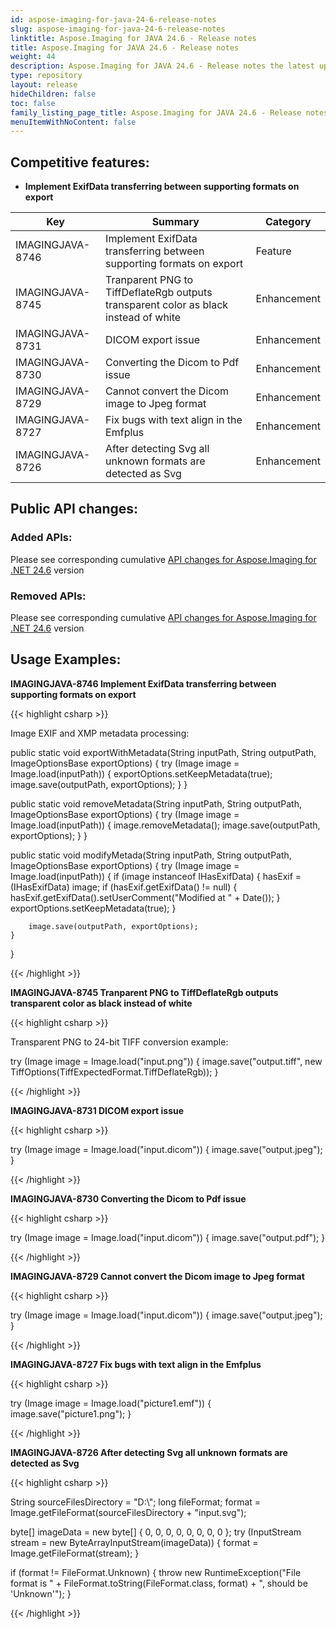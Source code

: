 ```yaml
---
id: aspose-imaging-for-java-24-6-release-notes
slug: aspose-imaging-for-java-24-6-release-notes
linktitle: Aspose.Imaging for JAVA 24.6 - Release notes
title: Aspose.Imaging for JAVA 24.6 - Release notes
weight: 44
description: Aspose.Imaging for JAVA 24.6 - Release notes the latest updates and fixes.
type: repository
layout: release
hideChildren: false
toc: false
family_listing_page_title: Aspose.Imaging for JAVA 24.6 - Release notes
menuItemWithNoContent: false
---
```


## Competitive features:

- **Implement ExifData transferring between supporting formats on export**

| **Key**         | **Summary**                                                                                                                                                              | **Category** |
|-----------------|--------------------------------------------------------------------------------------------------------------------------------------------------------------------------|--------------|
| IMAGINGJAVA-8746 | Implement ExifData transferring between supporting formats on export                                                                                                                                  | Feature      |
| IMAGINGJAVA-8745 | Tranparent PNG to TiffDeflateRgb outputs transparent color as black instead of white                                                                                                                                  | Enhancement      |
| IMAGINGJAVA-8731 | DICOM export issue                                                                                                                                  | Enhancement      |
| IMAGINGJAVA-8730 | Converting the Dicom to Pdf issue                                                                                                                                  | Enhancement      |
| IMAGINGJAVA-8729 | Cannot convert the Dicom image to Jpeg format                                                                                                                                  | Enhancement      |
| IMAGINGJAVA-8727 | Fix bugs with text align in the Emfplus                                                                                                                                  | Enhancement      |
| IMAGINGJAVA-8726 | After detecting Svg all unknown formats are detected as Svg                                                                                                                                  | Enhancement      |

## Public API changes:

### Added APIs:

Please see corresponding cumulative [API changes for Aspose.Imaging for .NET 24.6](https://releases.aspose.com/imaging/net/release-notes/2024/aspose-imaging-for-net-24-6-release-notes/) version

### Removed APIs:

Please see corresponding cumulative [API changes for Aspose.Imaging for .NET 24.6](https://releases.aspose.com/imaging/net/release-notes/2024/aspose-imaging-for-net-24-6-release-notes/) version

## Usage Examples:

**IMAGINGJAVA-8746 Implement ExifData transferring between supporting formats on export**

{{< highlight csharp >}}

Image EXIF and XMP metadata processing:

public static void exportWithMetadata(String inputPath, String outputPath, ImageOptionsBase exportOptions)
{
    try (Image image = Image.load(inputPath))
    {
        exportOptions.setKeepMetadata(true);
        image.save(outputPath, exportOptions);
    }
}

public static void removeMetadata(String inputPath, String outputPath, ImageOptionsBase exportOptions)
{
    try (Image image = Image.load(inputPath))
    {
        image.removeMetadata();
        image.save(outputPath, exportOptions);
    }
}

public static void modifyMetada(String inputPath, String outputPath, ImageOptionsBase exportOptions)
{
    try (Image image = Image.load(inputPath))
    {
        if (image instanceof IHasExifData)
        {
			hasExif = (IHasExifData) image;
			if (hasExif.getExifData() != null)
			{
				hasExif.getExifData().setUserComment("Modified at " + Date());
			}
			exportOptions.setKeepMetadata(true);
        }

        image.save(outputPath, exportOptions);
    }
}

{{< /highlight >}}

**IMAGINGJAVA-8745 Tranparent PNG to TiffDeflateRgb outputs transparent color as black instead of white**

{{< highlight csharp >}}

Transparent PNG to 24-bit TIFF conversion example:

try (Image image = Image.load("input.png"))
{
	image.save("output.tiff", new TiffOptions(TiffExpectedFormat.TiffDeflateRgb));
}

{{< /highlight >}}

**IMAGINGJAVA-8731 DICOM export issue**

{{< highlight csharp >}}

try (Image image = Image.load("input.dicom"))
{
	image.save("output.jpeg");
}

{{< /highlight >}}

**IMAGINGJAVA-8730 Converting the Dicom to Pdf issue**

{{< highlight csharp >}}

try (Image image = Image.load("input.dicom"))
{
	image.save("output.pdf");
}

{{< /highlight >}}

**IMAGINGJAVA-8729 Cannot convert the Dicom image to Jpeg format**

{{< highlight csharp >}}

try (Image image = Image.load("input.dicom"))
{
	image.save("output.jpeg");
}

{{< /highlight >}}

**IMAGINGJAVA-8727 Fix bugs with text align in the Emfplus**

{{< highlight csharp >}}

try (Image image = Image.load("picture1.emf"))
{
	image.save("picture1.png");
}

{{< /highlight >}}

**IMAGINGJAVA-8726 After detecting Svg all unknown formats are detected as Svg**

{{< highlight csharp >}}

String sourceFilesDirectory = "D:\\";
long fileFormat;
format = Image.getFileFormat(sourceFilesDirectory + "input.svg");

byte[] imageData = new byte[] { 0, 0, 0, 0, 0, 0, 0, 0 };
try (InputStream stream = new ByteArrayInputStream(imageData))
{
    format = Image.getFileFormat(stream);
}

if (format != FileFormat.Unknown)
{
    throw new RuntimeException("File format is " + FileFormat.toString(FileFormat.class, format) + ", should be 'Unknown'");
}

{{< /highlight >}}

